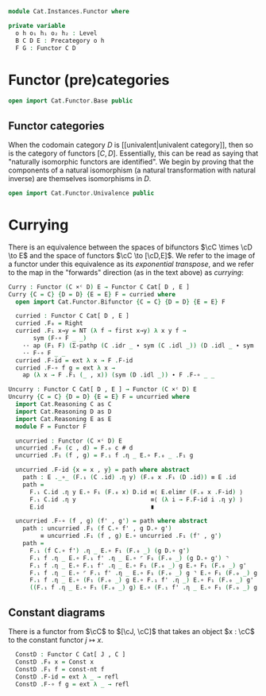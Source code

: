 <!--
```agda
open import Cat.Instances.Product
open import Cat.Functor.Compose
open import Cat.Prelude

import Cat.Functor.Reasoning
import Cat.Reasoning

open Precategory
open Functor
open _=>_
```
-->

```agda
module Cat.Instances.Functor where

private variable
  o h o₁ h₁ o₂ h₂ : Level
  B C D E : Precategory o h
  F G : Functor C D
```

# Functor (pre)categories

```agda
open import Cat.Functor.Base public
```

## Functor categories

When the codomain category $D$ is [[univalent|univalent category]], then
so is the category of functors $[C,D]$. Essentially, this can be read as
saying that "naturally isomorphic functors are identified". We begin by
proving that the components of a natural isomorphism (a natural
transformation with natural inverse) are themselves isomorphisms in $D$.

```agda
open import Cat.Functor.Univalence public
```

# Currying

There is an equivalence between the spaces of bifunctors $\cC \times \cD
\to E$ and the space of functors $\cC \to [\cD,E]$. We refer to the
image of a functor under this equivalence as its _exponential
transpose_, and we refer to the map in the "forwards" direction (as in
the text above) as _currying_:

```agda
Curry : Functor (C ×ᶜ D) E → Functor C Cat[ D , E ]
Curry {C = C} {D = D} {E = E} F = curried where
  open import Cat.Functor.Bifunctor {C = C} {D = D} {E = E} F

  curried : Functor C Cat[ D , E ]
  curried .F₀ = Right
  curried .F₁ x→y = NT (λ f → first x→y) λ x y f →
       sym (F-∘ F _ _)
    ·· ap (F₁ F) (Σ-pathp (C .idr _ ∙ sym (C .idl _)) (D .idl _ ∙ sym (D .idr _)))
    ·· F-∘ F _ _
  curried .F-id = ext λ x → F .F-id
  curried .F-∘ f g = ext λ x →
    ap (λ x → F .F₁ (_ , x)) (sym (D .idl _)) ∙ F .F-∘ _ _

Uncurry : Functor C Cat[ D , E ] → Functor (C ×ᶜ D) E
Uncurry {C = C} {D = D} {E = E} F = uncurried where
  import Cat.Reasoning C as C
  import Cat.Reasoning D as D
  import Cat.Reasoning E as E
  module F = Functor F

  uncurried : Functor (C ×ᶜ D) E
  uncurried .F₀ (c , d) = F.₀ c # d
  uncurried .F₁ (f , g) = F.₁ f .η _ E.∘ F.₀ _ .F₁ g

  uncurried .F-id {x = x , y} = path where abstract
    path : E ._∘_ (F.₁ (C .id) .η y) (F.₀ x .F₁ (D .id)) ≡ E .id
    path =
      F.₁ C.id .η y E.∘ F₁ (F.₀ x) D.id ≡⟨ E.elimr (F.₀ x .F-id) ⟩
      F.₁ C.id .η y                     ≡⟨ (λ i → F.F-id i .η y) ⟩
      E.id                              ∎

  uncurried .F-∘ (f , g) (f' , g') = path where abstract
    path : uncurried .F₁ (f C.∘ f' , g D.∘ g')
         ≡ uncurried .F₁ (f , g) E.∘ uncurried .F₁ (f' , g')
    path =
      F.₁ (f C.∘ f') .η _ E.∘ F₁ (F.₀ _) (g D.∘ g')                       ≡˘⟨ E.pulll (λ i → F.F-∘ f f' (~ i) .η _) ⟩
      F.₁ f .η _ E.∘ F.₁ f' .η _ E.∘ ⌜ F₁ (F.₀ _) (g D.∘ g') ⌝            ≡⟨ ap! (F.₀ _ .F-∘ _ _) ⟩
      F.₁ f .η _ E.∘ F.₁ f' .η _ E.∘ F₁ (F.₀ _) g E.∘ F₁ (F.₀ _) g'       ≡⟨ cat! E ⟩
      F.₁ f .η _ E.∘ ⌜ F.₁ f' .η _ E.∘ F₁ (F.₀ _) g ⌝ E.∘ F₁ (F.₀ _) g'   ≡⟨ ap! (F.₁ f' .is-natural _ _ _) ⟩
      F.₁ f .η _ E.∘ (F₁ (F.₀ _) g E.∘ F.₁ f' .η _) E.∘ F₁ (F.₀ _) g'     ≡⟨ cat! E ⟩
      ((F.₁ f .η _ E.∘ F₁ (F.₀ _) g) E.∘ (F.₁ f' .η _ E.∘ F₁ (F.₀ _) g')) ∎
```

## Constant diagrams

There is a functor from $\cC$ to $[\cJ, \cC]$ that takes an object
$x : \cC$ to the constant functor $j \mapsto x$.

<!--
```agda
module _ {o ℓ o' ℓ'} {C : Precategory o ℓ} {J : Precategory o' ℓ'} where
  private module C = Precategory C
  private module J = Precategory J
```
-->

```agda
  ConstD : Functor C Cat[ J , C ]
  ConstD .F₀ x = Const x
  ConstD .F₁ f = const-nt f
  ConstD .F-id = ext λ _ → refl
  ConstD .F-∘ f g = ext λ _ → refl
```


<!--
```agda
F∘-assoc
  : ∀ {o ℓ o' ℓ' o'' ℓ'' o₃ ℓ₃}
      {C : Precategory o ℓ} {D : Precategory o' ℓ'} {E : Precategory o'' ℓ''} {F : Precategory o₃ ℓ₃}
      {F : Functor E F} {G : Functor D E} {H : Functor C D}
  → F F∘ (G F∘ H) ≡ (F F∘ G) F∘ H
F∘-assoc = Functor-path (λ x → refl) λ x → refl

F∘-idl
  : ∀ {o'' ℓ'' o₃ ℓ₃}
      {E : Precategory o'' ℓ''} {E' : Precategory o₃ ℓ₃}
      {F : Functor E E'}
  → Id F∘ F ≡ F
F∘-idl = Functor-path (λ x → refl) λ x → refl

F∘-idr
  : ∀ {o'' ℓ'' o₃ ℓ₃}
      {E : Precategory o'' ℓ''} {E' : Precategory o₃ ℓ₃}
      {F : Functor E E'}
  → F F∘ Id ≡ F
F∘-idr = Functor-path (λ x → refl) λ x → refl

module
  _ {o ℓ o' ℓ' o'' ℓ''}
    {C : Precategory o ℓ} {D : Precategory o' ℓ'} {E : Precategory o'' ℓ''}
  where
    private
      module CD = Cat.Reasoning Cat[ C , D ]
      module DE = Cat.Reasoning Cat[ D , E ]
      module CE = Cat.Reasoning Cat[ C , E ]

    F∘-iso-l : {F F' : Functor D E} {G : Functor C D}
             → F DE.≅ F' → (F F∘ G) CE.≅ (F' F∘ G)
    F∘-iso-l {F} {F'} {G} isom =
      CE.make-iso (isom.to ◂ G) (isom.from ◂ G)
        (ext λ x → isom.invl #ₚ _)
        (ext λ x → isom.invr #ₚ _)
      where
        module isom = DE._≅_ isom

    F∘-iso-r : {F : Functor D E} {G G' : Functor C D}
             → G CD.≅ G' → (F F∘ G) CE.≅ (F F∘ G')
    F∘-iso-r {F} {G} {G'} isom =
      CE.make-iso (F ▸ isom.to) (F ▸ isom.from)
        (ext λ x → F.annihilate (isom.invl ηₚ _))
        (ext λ x → F.annihilate (isom.invr ηₚ _))
      where
        module isom = CD._≅_ isom
        module F = Cat.Functor.Reasoning F

open import Cat.Functor.Naturality public

module
  _ {o ℓ o' ℓ'}
    {C : Precategory o ℓ} {D : Precategory o' ℓ'}
  where

  private
    module DD = Cat.Reasoning Cat[ D , D ]
    module CD = Cat.Reasoning Cat[ C , D ]
    module D = Cat.Reasoning D
    module C = Cat.Reasoning C

  F∘-iso-id-l
    : {F : Functor D D} {G : Functor C D}
    → F ≅ⁿ Id → (F F∘ G) ≅ⁿ G
  F∘-iso-id-l {F} {G} isom = subst ((F F∘ G) CD.≅_) F∘-idl (F∘-iso-l isom)

open _=>_

_ni^op : F ≅ⁿ G → Functor.op F ≅ⁿ Functor.op G
_ni^op α = Cat.Reasoning.make-iso _
  (_=>_.op (Isoⁿ.from α)) (_=>_.op (Isoⁿ.to α))
  (reext! (Isoⁿ.invl α)) (reext! (Isoⁿ.invr α))

module _ {o ℓ κ} {C : Precategory o ℓ} where
  open Functor
  open _=>_

  natural-iso-to-is-equiv
    : {F G : Functor C (Sets κ)}
    → (eta : F ≅ⁿ G)
    → ∀ x → is-equiv (Isoⁿ.to eta .η x)
  natural-iso-to-is-equiv eta x = is-iso→is-equiv $ iso
    (Isoⁿ.from eta .η x)
    (λ x i → Isoⁿ.invl eta i .η _ x)
    (λ x i → Isoⁿ.invr eta i .η _ x)

  natural-iso-from-is-equiv
    : {F G : Functor C (Sets κ)}
    → (eta : F ≅ⁿ G)
    → ∀ x → is-equiv (Isoⁿ.from eta .η x)
  natural-iso-from-is-equiv eta x = is-iso→is-equiv $ iso
    (Isoⁿ.to eta .η x)
    (λ x i → Isoⁿ.invr eta i .η _ x)
    (λ x i → Isoⁿ.invl eta i .η _ x)

  natural-iso→equiv
    : {F G : Functor C (Sets κ)}
    → (eta : F ≅ⁿ G)
    → ∀ x → F ʻ x ≃ G ʻ x
  natural-iso→equiv eta x =
    Isoⁿ.to eta .η x ,
    natural-iso-to-is-equiv eta x
```
-->
